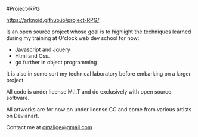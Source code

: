 #Project-RPG

https://arknoid.github.io/project-RPG/

Is an open source project whose goal is to highlight the techniques learned during my training at O'clock web dev school for now:

- Javascript and Jquery
- Html and Css.
- go further in object programming

It is also in some sort my technical laboratory  before embarking on a larger project.

All code is under license M.I.T and do exclusively with open source software.

All artworks are  for now on under license CC and come from various artists on Devianart.

Contact me at omalige@gmail.com
